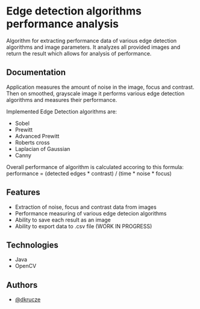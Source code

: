 # Edge detection algorithms performance analysis

Algorithm for extracting performance data of various edge detection algorithms and image parameters.
It analyzes all provided images and return the result which allows for analysis of performance.


## Documentation

Application measures the amount of noise in the image, focus and contrast.
Then on smoothed, grayscale image it performs various edge detection algorithms and measures their performance.

Implemented Edge Detection algorithms are:
- Sobel
- Prewitt
- Advanced Prewitt
- Roberts cross
- Laplacian of Gaussian
- Canny

Overall performance of algorithm is calculated accoring to this formula:
performance = (detected edges * contrast) / (time * noise * focus) 


## Features

- Extraction of noise, focus and contrast data from images
- Performance measuring of various edge detecion algorithms
- Ability to save each result as an image
- Ability to export data to .csv file  (WORK IN PROGRESS)


## Technologies

- Java
- OpenCV


## Authors

- [@dkrucze](https://github.com/TheKiromen)
